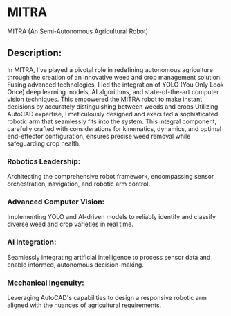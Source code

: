 # MITRA
MITRA (An Semi-Autonomous Agricultural Robot)
## Description:
In MITRA, I've played a pivotal role in redefining autonomous agriculture through the creation of an innovative weed and crop management solution. Fusing advanced technologies, I led the integration of YOLO (You Only Look Once) deep learning models, AI algorithms, and state-of-the-art computer vision techniques. This empowered the MITRA robot to make instant decisions by accurately distinguishing between weeds and crops
Utilizing AutoCAD expertise, I meticulously designed and executed a sophisticated robotic arm that seamlessly fits into the system. This integral component, carefully crafted with considerations for kinematics, dynamics, and optimal end-effector configuration, ensures precise weed removal while safeguarding crop health.

### Robotics Leadership: 
Architecting the comprehensive robot framework, encompassing sensor orchestration, navigation, and robotic arm control.
### Advanced Computer Vision:
Implementing YOLO and AI-driven models to reliably identify and classify diverse weed and crop varieties in real time.
### AI Integration:
Seamlessly integrating artificial intelligence to process sensor data and enable informed, autonomous decision-making.
### Mechanical Ingenuity:
Leveraging AutoCAD's capabilities to design a responsive robotic arm aligned with the nuances of agricultural requirements.
